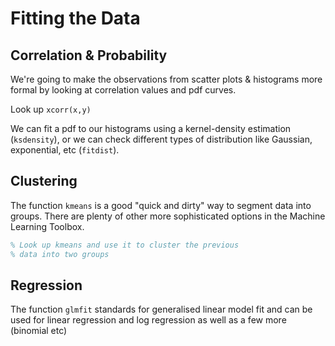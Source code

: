 # Fitting the Data

## Correlation & Probability
We're going to make the observations from scatter plots & histograms more formal by looking at correlation values and pdf curves.

Look up `xcorr(x,y)`

We can fit a pdf to our histograms using a kernel-density estimation (`ksdensity`), or we can check different types of distribution like Gaussian, exponential, etc (`fitdist`).

## Clustering

The function `kmeans` is a good "quick and dirty" way to segment data into groups. There are plenty of other more sophisticated options in the Machine Learning Toolbox.

``` Matlab
% Look up kmeans and use it to cluster the previous 
% data into two groups
```

## Regression

The function `glmfit` standards for generalised linear model fit and can be used for linear regression and log regression as well as a few more (binomial etc)
